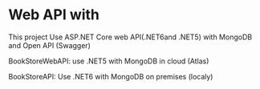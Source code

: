 # Web API with
This project Use ASP.NET Core web API(.NET6and .NET5) with
MongoDB and Open API (Swagger)

BookStoreWebAPI: use .NET5 with MongoDB in cloud (Atlas)

BookStoreAPI: Use .NET6 with MongoDB on premises (localy)

